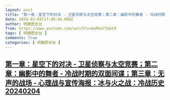 ```yaml
---
layout: post
title: "第一章：星空下的对决 - 卫星侦察与太空竞赛；第二章：幽影中的舞者 - 冷战时期的双面间谍；第三章：无声的战场 - 心理战与宣传海报：冰与火之战：冷战历史20240204"
date: 2024-02-04T17:49:44.000Z
author: 明鏡歷史台
from: https://www.youtube.com/watch?v=HoRkm7IbAI4
tags: [ 明鏡歷史台 ]
comments: True
categories: [ 明鏡歷史台 ]
---
```

<!--1707068984000-->
[第一章：星空下的对决 - 卫星侦察与太空竞赛；第二章：幽影中的舞者 - 冷战时期的双面间谍；第三章：无声的战场 - 心理战与宣传海报：冰与火之战：冷战历史20240204](https://www.youtube.com/watch?v=HoRkm7IbAI4)
------

<div>

</div>
